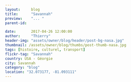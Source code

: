 ```yaml
---
layout:     blog
title:      "Savannah"
preview:    "... "
parent-id:  

date:       2017-04-26 12:00:00
author:     "Thierry"
header-img: "assets/owner/blog/header/post-bg-nasa.jpg"
thumbnail: /assets/owner/blog/thumbs/post-thumb-nasa.jpg
tags: [histoire, culturel, transport]
flickr-tag: "Savannah"
country: USA - Géorgie
city: Savannah
category: "blog"
location: "32.073177, -81.093111"
---
```



